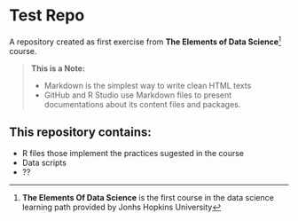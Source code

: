 # Test Repo

A repository created as first exercise from **The Elements of Data Science**[^elementsdatascience] course.

> **This is a Note:**
>  
>  -  Markdown is the simplest way to write clean HTML texts
>  -  GitHub and R Studio use Markdown files to present documentations about its content files and packages.

## This repository contains:

 -  R files those implement the practices sugested in the course
 -  Data scripts
 - ??

[^elementsdatascience]:**The Elements Of Data Science** is the first course in the data science learning path provided by Jonhs Hopkins University